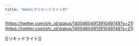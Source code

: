 ```yaml
---
title: "WebGLでリキッドライト的"
---
```


[https://twitter.com/shr_id/status/1400460491391049748?s=21](https://twitter.com/shr_id/status/1400460491391049748?s=21)

[[リキッドライト]]
